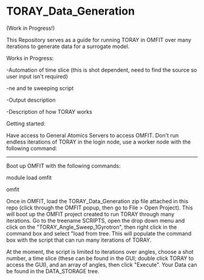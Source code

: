 # TORAY_Data_Generation
(Work in Progress!)

This Repository serves as a guide for running TORAY in OMFIT over many iterations to generate data for a surrogate model.

Works in Progress:

-Automation of time slice (this is shot dependent, need to find the source so user input isn't required)

-ne and te sweeping script

-Output description

-Description of how TORAY works

Getting started:

Have access to General Atomics Servers to access OMFIT.
Don't run endless iterations of TORAY in the login node, use a worker node with the following command:

----------

Boot up OMFIT with the following commands:

module load omfit

omfit

Once in OMFIT, load the TORAY_Data_Generation zip file attached in this repo (click through the OMFIT popup, then go to File > Open Project). This will boot up the OMFIT project created to run TORAY through many iterations. Go to the treename SCRIPTS, open the drop down menu and click on the "TORAY_Angle_Sweep_1Gyrotron", then right click in the command box and select "load from tree. This will populate the command box with the script that can run many iterations of TORAY.

At the moment, the script is limited to iterations over angles, choose a shot number, a time slice (these can be found in the GUI; double click TORAY to access the GUI), and an array of angles, then click "Execute". Your Data can be found in the DATA_STORAGE tree.
